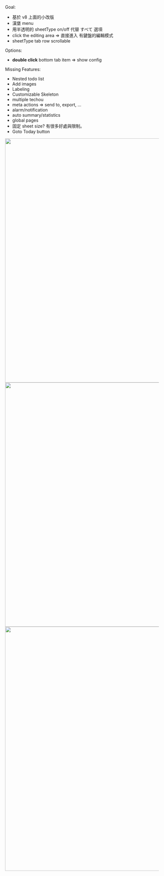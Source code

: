 Goal:
  - 基於 v8 上面的小改版
  - 漢堡 menu
  - 用半透明的 sheetType on/off 代替 すべて 選項
  - click the editing area => 直接進入 有鍵盤的編輯模式
  - sheetType tab row scrollable


Options:
  - **double click** bottom tab item => show config

Missing Features:
  - Nested todo list
  - Add images
  - Labeling
  - Customizable Skeleton
  - multiple techou
  - meta actions => send to, export, ...
  - alarm/notification
  - auto summary/statistics
  - global pages
  - 固定 sheet size? 有很多好處與限制。
  - Goto Today button


<img src="https://raw.githubusercontent.com/wangchou/OnigiriNote/master/design/img/wireframe_v9_sketch.jpg" height="800">
<img src="https://raw.githubusercontent.com/wangchou/OnigiriNote/master/design/img/wireframe_v9.jpg" height="800">
<img src="https://raw.githubusercontent.com/wangchou/OnigiriNote/master/design/img/wireframe_v9_pages.jpg" height="800">
